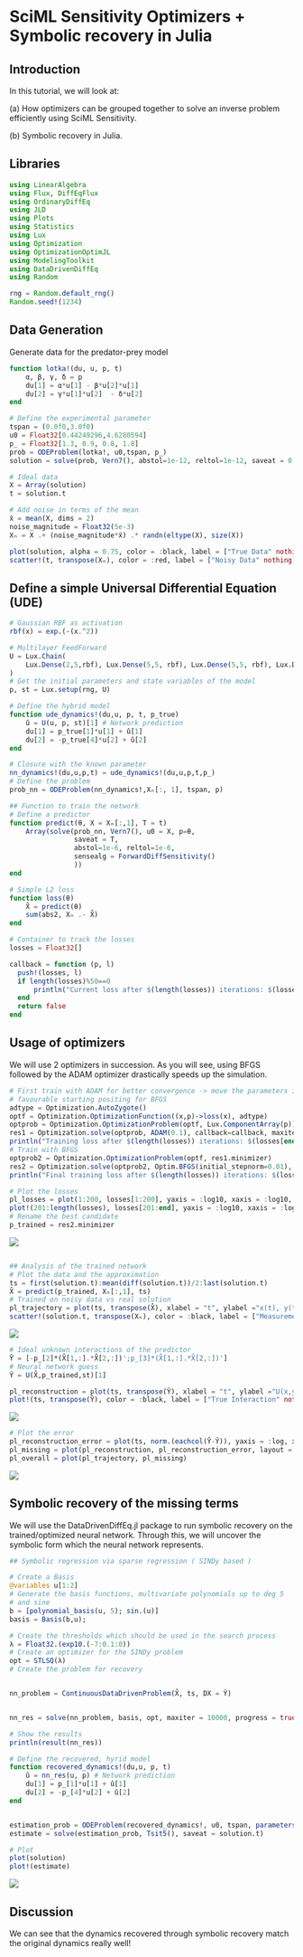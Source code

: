 # SciML Sensitivity Optimizers + Symbolic recovery in Julia



## Introduction

In this tutorial, we will look at:

(a) How optimizers can be grouped together to solve an inverse problem efficiently using SciML Sensitivity.

(b) Symbolic recovery in Julia.

## Libraries

```julia
using LinearAlgebra
using Flux, DiffEqFlux
using OrdinaryDiffEq
using JLD
using Plots
using Statistics
using Lux
using Optimization
using OptimizationOptimJL
using ModelingToolkit
using DataDrivenDiffEq
using Random
```

```julia
rng = Random.default_rng()
Random.seed!(1234)
```
## Data Generation
Generate data for the predator-prey model
```julia
function lotka!(du, u, p, t)
    α, β, γ, δ = p
    du[1] = α*u[1] - β*u[2]*u[1]
    du[2] = γ*u[1]*u[2]  - δ*u[2]
end

# Define the experimental parameter
tspan = (0.0f0,3.0f0)
u0 = Float32[0.44249296,4.6280594]
p_ = Float32[1.3, 0.9, 0.8, 1.8]
prob = ODEProblem(lotka!, u0,tspan, p_)
solution = solve(prob, Vern7(), abstol=1e-12, reltol=1e-12, saveat = 0.1)

# Ideal data
X = Array(solution)
t = solution.t

# Add noise in terms of the mean
x̄ = mean(X, dims = 2)
noise_magnitude = Float32(5e-3)
Xₙ = X .+ (noise_magnitude*x̄) .* randn(eltype(X), size(X))

plot(solution, alpha = 0.75, color = :black, label = ["True Data" nothing])
scatter!(t, transpose(Xₙ), color = :red, label = ["Noisy Data" nothing])
```

## Define a simple Universal Differential Equation (UDE)
```julia
# Gaussian RBF as activation
rbf(x) = exp.(-(x.^2))

# Multilayer FeedForward
U = Lux.Chain(
    Lux.Dense(2,5,rbf), Lux.Dense(5,5, rbf), Lux.Dense(5,5, rbf), Lux.Dense(5,2)
)
# Get the initial parameters and state variables of the model
p, st = Lux.setup(rng, U)

# Define the hybrid model
function ude_dynamics!(du,u, p, t, p_true)
    û = U(u, p, st)[1] # Network prediction
    du[1] = p_true[1]*u[1] + û[1]
    du[2] = -p_true[4]*u[2] + û[2]
end

# Closure with the known parameter
nn_dynamics!(du,u,p,t) = ude_dynamics!(du,u,p,t,p_)
# Define the problem
prob_nn = ODEProblem(nn_dynamics!,Xₙ[:, 1], tspan, p)

## Function to train the network
# Define a predictor
function predict(θ, X = Xₙ[:,1], T = t)
    Array(solve(prob_nn, Vern7(), u0 = X, p=θ,
                saveat = T,
                abstol=1e-6, reltol=1e-6,
                sensealg = ForwardDiffSensitivity()
                ))
end

# Simple L2 loss
function loss(θ)
    X̂ = predict(θ)
    sum(abs2, Xₙ .- X̂)
end

# Container to track the losses
losses = Float32[]

callback = function (p, l)
  push!(losses, l)
  if length(losses)%50==0
      println("Current loss after $(length(losses)) iterations: $(losses[end])")
  end
  return false
end

```

## Usage of optimizers
We will use 2 optimizers in succession. As you will see, using BFGS followed by the ADAM optimizer drastically speeds up the simulation.

```julia
# First train with ADAM for better convergence -> move the parameters into a
# favourable starting positing for BFGS
adtype = Optimization.AutoZygote()
optf = Optimization.OptimizationFunction((x,p)->loss(x), adtype)
optprob = Optimization.OptimizationProblem(optf, Lux.ComponentArray(p))
res1 = Optimization.solve(optprob, ADAM(0.1), callback=callback, maxiters = 200)
println("Training loss after $(length(losses)) iterations: $(losses[end])")
# Train with BFGS
optprob2 = Optimization.OptimizationProblem(optf, res1.minimizer)
res2 = Optimization.solve(optprob2, Optim.BFGS(initial_stepnorm=0.01), callback=callback, maxiters = 10000)
println("Final training loss after $(length(losses)) iterations: $(losses[end])")

# Plot the losses
pl_losses = plot(1:200, losses[1:200], yaxis = :log10, xaxis = :log10, xlabel = "Iterations", ylabel = "Loss", label = "ADAM", color = :blue)
plot!(201:length(losses), losses[201:end], yaxis = :log10, xaxis = :log10, xlabel = "Iterations", ylabel = "Loss", label = "BFGS", color = :red)#
# Rename the best candidate
p_trained = res2.minimizer
```

![](Figures/Tut3_Loss.png)

```julia

## Analysis of the trained network
# Plot the data and the approximation
ts = first(solution.t):mean(diff(solution.t))/2:last(solution.t)
X̂ = predict(p_trained, Xₙ[:,1], ts)
# Trained on noisy data vs real solution
pl_trajectory = plot(ts, transpose(X̂), xlabel = "t", ylabel ="x(t), y(t)", color = :red, label = ["UDE Approximation" nothing])
scatter!(solution.t, transpose(Xₙ), color = :black, label = ["Measurements" nothing])
```

![](Figures/Tut3_Data_Estimate.png)

```julia
# Ideal unknown interactions of the predictor
Ȳ = [-p_[2]*(X̂[1,:].*X̂[2,:])';p_[3]*(X̂[1,:].*X̂[2,:])']
# Neural network guess
Ŷ = U(X̂,p_trained,st)[1]

pl_reconstruction = plot(ts, transpose(Ŷ), xlabel = "t", ylabel ="U(x,y)", color = :red, label = ["UDE Approximation" nothing])
plot!(ts, transpose(Ȳ), color = :black, label = ["True Interaction" nothing])
```
![](Figures/Tut3_UDE_Estimate.png)

```julia
# Plot the error
pl_reconstruction_error = plot(ts, norm.(eachcol(Ȳ-Ŷ)), yaxis = :log, xlabel = "t", ylabel = "L2-Error", label = nothing, color = :red)
pl_missing = plot(pl_reconstruction, pl_reconstruction_error, layout = (2,1))
pl_overall = plot(pl_trajectory, pl_missing)
```

![](Figures/Tut3_Error_Estimate.png)

## Symbolic recovery of the missing terms
We will use the DataDrivenDiffEq.jl package to run symbolic recovery on the trained/optimized neural network. Through this, we will uncover the symbolic form which the neural network represents.

```julia
## Symbolic regression via sparse regression ( SINDy based )

# Create a Basis
@variables u[1:2]
# Generate the basis functions, multivariate polynomials up to deg 5
# and sine
b = [polynomial_basis(u, 5); sin.(u)]
basis = Basis(b,u);

# Create the thresholds which should be used in the search process
λ = Float32.(exp10.(-7:0.1:0))
# Create an optimizer for the SINDy problem
opt = STLSQ(λ)
# Create the problem for recovery


nn_problem = ContinuousDataDrivenProblem(X̂, ts, DX = Ŷ)


nn_res = solve(nn_problem, basis, opt, maxiter = 10000, progress = true)

# Show the results
println(result(nn_res))

# Define the recovered, hyrid model
function recovered_dynamics!(du,u, p, t)
    û = nn_res(u, p) # Network prediction
    du[1] = p_[1]*u[1] + û[1]
    du[2] = -p_[4]*u[2] + û[2]
end


estimation_prob = ODEProblem(recovered_dynamics!, u0, tspan, parameters(nn_res))
estimate = solve(estimation_prob, Tsit5(), saveat = solution.t)

# Plot
plot(solution)
plot!(estimate)

```

![](Figures/Tut3_SINDY_Estimate.png)

## Discussion
We can see that the dynamics recovered through symbolic recovery match the original dynamics really well!

